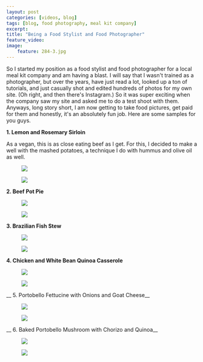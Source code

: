 ```yaml
---
layout: post
categories: [videos, blog]
tags: [blog, food photography, meal kit company]
excerpt: 
title: "Being a Food Stylist and Food Photographer"
feature_video: 
image:
    feature: 284-3.jpg
---
```


So I started my position as a food stylist and food photographer for a local meal kit company and am having a blast.  I will say that I wasn't trained as a photographer, but over the years, have just read a lot, looked up a ton of tutorials, and just casually shot and edited hundreds of photos for my own site.  (Oh right, and then there's Instagram.) So it was super exciting when the company saw my site and asked me to do a test shoot with them.  Anyways, long story short, I am now getting to take food pictures, get paid for them and honestly, it's an absolutely fun job.   Here are some samples for you guys.

__1. Lemon and Rosemary Sirloin__

As a vegan, this is as close eating beef as I get.  For this, I decided to make a well with the mashed potatoes, a technique I do with hummus and olive oil as well.

<figure>
    <img src="/images/284-1.jpg">
</figure>


<figure>
    <img src="/images/284-2.jpg">
</figure>

__2. Beef Pot Pie__

<figure>
    <img src="/images/284-3.jpg">
</figure>


<figure>
    <img src="/images/284-4.jpg">
</figure>

__3. Brazilian Fish Stew__

<figure>
    <img src="/images/284-5.jpg">
</figure>

<figure>
    <img src="/images/284-6.jpg">
</figure>

__4. Chicken and White Bean Quinoa Casserole__

<figure>
    <img src="/images/284-7.jpg">
</figure>

<figure>
    <img src="/images/284-8.jpg">
</figure>

__ 5. Portobello Fettucine with Onions and Goat Cheese__

<figure>
    <img src="/images/284-9.jpg">
</figure>

<figure>
    <img src="/images/284-10.jpg">
</figure>

__ 6. Baked Portobello Mushroom with Chorizo and Quinoa__

<figure>
    <img src="/images/284-11.jpg">
</figure>

<figure>
    <img src="/images/284-12.jpg">
</figure>